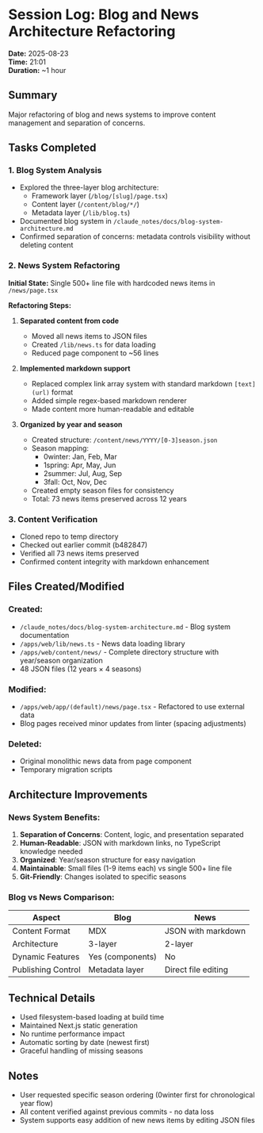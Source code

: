 # Session Log: Blog and News Architecture Refactoring
**Date:** 2025-08-23  
**Time:** 21:01  
**Duration:** ~1 hour  

## Summary
Major refactoring of blog and news systems to improve content management and separation of concerns.

## Tasks Completed

### 1. Blog System Analysis
- Explored the three-layer blog architecture:
  - Framework layer (`/blog/[slug]/page.tsx`)
  - Content layer (`/content/blog/*/`)
  - Metadata layer (`/lib/blog.ts`)
- Documented blog system in `/claude_notes/docs/blog-system-architecture.md`
- Confirmed separation of concerns: metadata controls visibility without deleting content

### 2. News System Refactoring
**Initial State:** Single 500+ line file with hardcoded news items in `/news/page.tsx`

**Refactoring Steps:**
1. **Separated content from code**
   - Moved all news items to JSON files
   - Created `/lib/news.ts` for data loading
   - Reduced page component to ~56 lines

2. **Implemented markdown support**
   - Replaced complex link array system with standard markdown `[text](url)` format
   - Added simple regex-based markdown renderer
   - Made content more human-readable and editable

3. **Organized by year and season**
   - Created structure: `/content/news/YYYY/[0-3]season.json`
   - Season mapping:
     - 0winter: Jan, Feb, Mar
     - 1spring: Apr, May, Jun
     - 2summer: Jul, Aug, Sep
     - 3fall: Oct, Nov, Dec
   - Created empty season files for consistency
   - Total: 73 news items preserved across 12 years

### 3. Content Verification
- Cloned repo to temp directory
- Checked out earlier commit (b482847)
- Verified all 73 news items preserved
- Confirmed content integrity with markdown enhancement

## Files Created/Modified

### Created:
- `/claude_notes/docs/blog-system-architecture.md` - Blog system documentation
- `/apps/web/lib/news.ts` - News data loading library
- `/apps/web/content/news/` - Complete directory structure with year/season organization
- 48 JSON files (12 years × 4 seasons)

### Modified:
- `/apps/web/app/(default)/news/page.tsx` - Refactored to use external data
- Blog pages received minor updates from linter (spacing adjustments)

### Deleted:
- Original monolithic news data from page component
- Temporary migration scripts

## Architecture Improvements

### News System Benefits:
1. **Separation of Concerns**: Content, logic, and presentation separated
2. **Human-Readable**: JSON with markdown links, no TypeScript knowledge needed
3. **Organized**: Year/season structure for easy navigation
4. **Maintainable**: Small files (1-9 items each) vs single 500+ line file
5. **Git-Friendly**: Changes isolated to specific seasons

### Blog vs News Comparison:
| Aspect | Blog | News |
|--------|------|------|
| Content Format | MDX | JSON with markdown |
| Architecture | 3-layer | 2-layer |
| Dynamic Features | Yes (components) | No |
| Publishing Control | Metadata layer | Direct file editing |

## Technical Details

- Used filesystem-based loading at build time
- Maintained Next.js static generation
- No runtime performance impact
- Automatic sorting by date (newest first)
- Graceful handling of missing seasons

## Notes
- User requested specific season ordering (0winter first for chronological year flow)
- All content verified against previous commits - no data loss
- System supports easy addition of new news items by editing JSON files